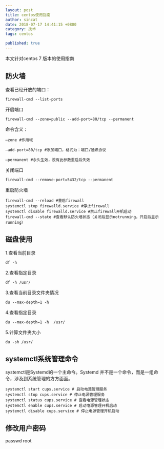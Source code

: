 ```yaml
---
layout: post
title: centos使用指南
author: sincat
date: 2018-07-17 14:41:15 +0800
category: 技术
tags: centos 

published: true
---
```


本文针对centos 7 版本的使用指南


## 防火墙 ##

查看已经开放的端口：

    firewall-cmd --list-ports

开启端口

    firewall-cmd --zone=public --add-port=80/tcp --permanent

命令含义：

    –zone #作用域

    –add-port=80/tcp #添加端口，格式为：端口/通讯协议

    –permanent #永久生效，没有此参数重启后失效

关闭端口

    firewall-cmd --remove-port=5432/tcp --permanent

重启防火墙

    firewall-cmd --reload #重启firewall
    systemctl stop firewalld.service #停止firewall
    systemctl disable firewalld.service #禁止firewall开机启动
    firewall-cmd --state #查看默认防火墙状态（关闭后显示notrunning，开启后显示running）
    

## 磁盘使用 ##

1.查看当前目录

    df -h
    
2.查看指定目录

    df -h /usr/

3.查看当前目录文件夹情况

    du --max-depth=1 -h 

4.查看指定目录

    du --max-depth=1 -h  /usr/

5.计算文件夹大小

    du -sh /usr/
    
## systemctl系统管理命令 ##

systemctl是Systemd的一个主命令。Systemd 并不是一个命令，而是一组命令，涉及到系统管理的方方面面。

    systemctl start cups.service # 启动电源管理服务 
    systemctl stop cups.service # 停止电源管理服务 
    systemctl status cups.service # 查看电源管理状态
    systemctl enable cups.service # 启动电源管理开机启动 
    systemctl disable cups.service # 停止电源管理开机启动
    
    
## 修改用户密码

passwd root

     
   
    
    
    
    


